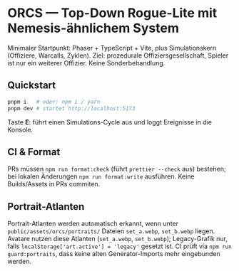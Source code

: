 # ORCS — Top-Down Rogue-Lite mit Nemesis-ähnlichem System

Minimaler Startpunkt: Phaser + TypeScript + Vite, plus Simulationskern (Offiziere, Warcalls, Zyklen).
Ziel: prozedurale Offiziersgesellschaft, Spieler ist nur ein weiterer Offizier. Keine Sonderbehandlung.

## Quickstart

```bash
pnpm i   # oder: npm i / yarn
pnpm dev # startet http://localhost:5173
```

Taste **E**: führt einen Simulations-Cycle aus und loggt Ereignisse in die Konsole.

## CI & Format

PRs müssen `npm run format:check` (führt `prettier --check` aus) bestehen; bei lokalen Änderungen `npm run format:write` ausführen. Keine Builds/Assets in PRs commiten.

## Portrait-Atlanten

Portrait-Atlanten werden automatisch erkannt, wenn unter `public/assets/orcs/portraits/` Dateien `set_a.webp`, `set_b.webp` liegen.
Avatare nutzen diese Atlanten (`set_a.webp`, `set_b.webp`); Legacy-Grafik nur, falls `localStorage['art.active'] = 'legacy'` gesetzt ist.
CI prüft via `npm run guard:portraits`, dass keine alten Generator-Imports mehr eingebunden werden.
